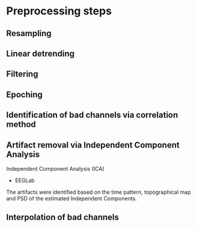 # Preprocessing steps

## Resampling

## Linear detrending

## Filtering

## Epoching

## Identification of bad channels via correlation method

## Artifact removal via Independent Component Analysis
Independent Component Analysis (ICA)
- EEGLab

The artifacts were identified based on the time pattern, topographical map and PSD of the estimated Independent Components.

## Interpolation of bad channels
